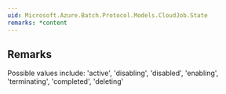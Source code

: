 ```yaml
---  
uid: Microsoft.Azure.Batch.Protocol.Models.CloudJob.State  
remarks: *content  
---  
```

  
## Remarks  
 Possible values include: 'active', 'disabling', 'disabled',             'enabling', 'terminating', 'completed', 'deleting'